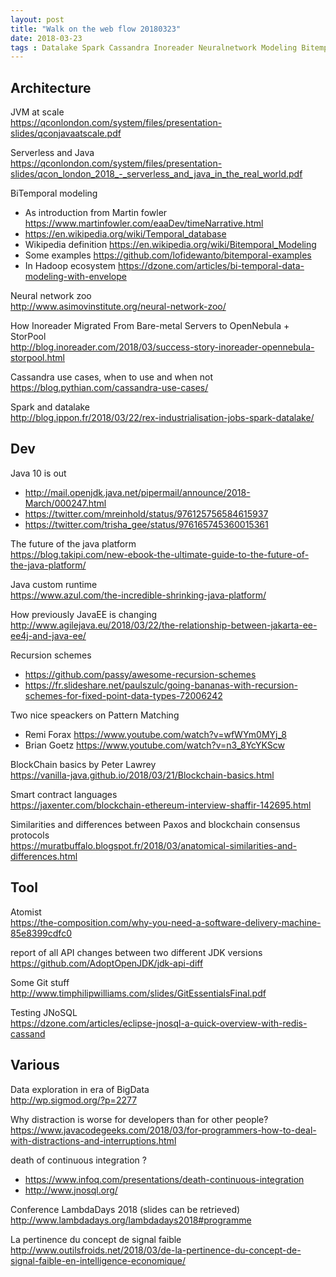 ```yaml
---
layout: post
title: "Walk on the web flow 20180323"
date: 2018-03-23
tags : Datalake Spark Cassandra Inoreader Neuralnetwork Modeling Bitemporal Serverless Java Jvm Webflowwalk  Java10 Jakartaee Recursionschemes Hylomorphism Patternmatching Remiforax Briangoetz Blockchain PeterLawrey Smartcontract Consensus Atomist API Git Jnosql BigData Distraction Ci Conference Lambdaday
---
```


## Architecture

JVM at scale   
https://qconlondon.com/system/files/presentation-slides/qconjavaatscale.pdf

Serverless and Java   
https://qconlondon.com/system/files/presentation-slides/qcon_london_2018_-_serverless_and_java_in_the_real_world.pdf

BiTemporal modeling   
* As introduction from Martin fowler https://www.martinfowler.com/eaaDev/timeNarrative.html
* https://en.wikipedia.org/wiki/Temporal_database
* Wikipedia definition https://en.wikipedia.org/wiki/Bitemporal_Modeling
* Some examples https://github.com/lofidewanto/bitemporal-examples
* In Hadoop ecosystem https://dzone.com/articles/bi-temporal-data-modeling-with-envelope

Neural network zoo   
http://www.asimovinstitute.org/neural-network-zoo/

How Inoreader Migrated From Bare-metal Servers to OpenNebula + StorPool   
http://blog.inoreader.com/2018/03/success-story-inoreader-opennebula-storpool.html

Cassandra use cases, when to use and when not   
https://blog.pythian.com/cassandra-use-cases/

Spark and datalake   
http://blog.ippon.fr/2018/03/22/rex-industrialisation-jobs-spark-datalake/

## Dev

Java 10 is out   
* http://mail.openjdk.java.net/pipermail/announce/2018-March/000247.html
* https://twitter.com/mreinhold/status/976125756584615937
* https://twitter.com/trisha_gee/status/976165745360015361

The future of the java platform   
https://blog.takipi.com/new-ebook-the-ultimate-guide-to-the-future-of-the-java-platform/

Java custom runtime    
https://www.azul.com/the-incredible-shrinking-java-platform/

How previously JavaEE is changing    
http://www.agilejava.eu/2018/03/22/the-relationship-between-jakarta-ee-ee4j-and-java-ee/

Recursion schemes   
* https://github.com/passy/awesome-recursion-schemes
* https://fr.slideshare.net/paulszulc/going-bananas-with-recursion-schemes-for-fixed-point-data-types-72006242

Two nice speackers on Pattern Matching    
* Remi Forax https://www.youtube.com/watch?v=wfWYm0MYj_8
* Brian Goetz https://www.youtube.com/watch?v=n3_8YcYKScw

BlockChain basics by Peter Lawrey    
https://vanilla-java.github.io/2018/03/21/Blockchain-basics.html

Smart contract languages    
https://jaxenter.com/blockchain-ethereum-interview-shaffir-142695.html

Similarities and differences between Paxos and blockchain consensus protocols    
https://muratbuffalo.blogspot.fr/2018/03/anatomical-similarities-and-differences.html

## Tool

Atomist    
https://the-composition.com/why-you-need-a-software-delivery-machine-85e8399cdfc0

report of all API changes between two different JDK versions    
https://github.com/AdoptOpenJDK/jdk-api-diff

Some Git stuff    
http://www.timphilipwilliams.com/slides/GitEssentialsFinal.pdf

Testing JNoSQL    
https://dzone.com/articles/eclipse-jnosql-a-quick-overview-with-redis-cassand

## Various

Data exploration in era of BigData   
http://wp.sigmod.org/?p=2277

Why distraction is worse for developers than for other people?   
https://www.javacodegeeks.com/2018/03/for-programmers-how-to-deal-with-distractions-and-interruptions.html

death of continuous integration ?    
* https://www.infoq.com/presentations/death-continuous-integration
* http://www.jnosql.org/

Conference LambdaDays 2018 (slides can be retrieved)    
http://www.lambdadays.org/lambdadays2018#programme

La pertinence du concept de signal faible    
http://www.outilsfroids.net/2018/03/de-la-pertinence-du-concept-de-signal-faible-en-intelligence-economique/
